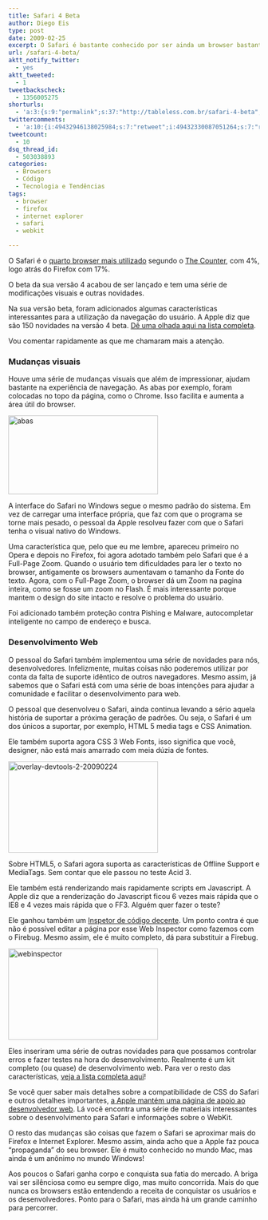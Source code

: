 ```yaml
---
title: Safari 4 Beta
author: Diego Eis
type: post
date: 2009-02-25
excerpt: O Safari é bastante conhecido por ser ainda um browser bastante cru. Mas sua versão 4 veio para mudar esse cenário. Mudar para a melhor.
url: /safari-4-beta/
aktt_notify_twitter:
  - yes
aktt_tweeted:
  - 1
tweetbackscheck:
  - 1356005275
shorturls:
  - 'a:3:{s:9:"permalink";s:37:"http://tableless.com.br/safari-4-beta";s:7:"tinyurl";s:26:"http://tinyurl.com/3uvcemt";s:4:"isgd";s:19:"http://is.gd/GLE3Av";}'
twittercomments:
  - 'a:10:{i:49432946138025984;s:7:"retweet";i:49432330087051264;s:7:"retweet";i:49432210142531585;s:7:"retweet";i:49432040122232832;s:7:"retweet";i:49432023428890624;s:7:"retweet";i:49431897146802176;s:7:"retweet";i:49431353741152257;s:7:"retweet";i:49431171234398208;s:7:"retweet";i:49431140179771392;s:7:"retweet";i:49430702365745152;s:7:"retweet";}'
tweetcount:
  - 10
dsq_thread_id:
  - 503038893
categories:
  - Browsers
  - Código
  - Tecnologia e Tendências
tags:
  - browser
  - firefox
  - internet explorer
  - safari
  - webkit

---
```

O Safari é o [quarto browser mais utilizado][1] segundo o [The Counter][2], com 4%, logo atrás do Firefox com 17%.

O beta da sua versão 4 acabou de ser lançado e tem uma série de modificações visuais e outras novidades.
  
Na sua versão beta, foram adicionados algumas características interessantes para a utilização da navegação do usuário. A Apple diz que são 150 novidades na versão 4 beta. [Dê uma olhada aqui na lista completa][3].<!--more-->


  
Vou comentar rapidamente as que me chamaram mais a atenção.

### Mudanças visuais

Houve uma série de mudanças visuais que além de impressionar, ajudam bastante na experiência de navegação. As abas por exemplo, foram colocadas no topo da página, como o Chrome. Isso facilita e aumenta a área útil do browser.
  
[<img src="http://tableless.com.br/wp-content/uploads/2009/02/abas-300x158.jpg" alt="abas" title="abas" width="300" height="158" class="alignleft size-medium wp-image-1213" srcset="uploads/2009/02/abas-300x158.jpg 300w, uploads/2009/02/abas.jpg 499w" sizes="(max-width: 300px) 100vw, 300px" />][4]
  
A interface do Safari no Windows segue o mesmo padrão do sistema. Em vez de carregar uma interface própria, que faz com que o programa se torne mais pesado, o pessoal da Apple resolveu fazer com que o Safari tenha o visual nativo do Windows.

Uma característica que, pelo que eu me lembre, apareceu primeiro no Opera e depois no Firefox, foi agora adotado também pelo Safari que é a Full-Page Zoom. Quando o usuário tem dificuldades para ler o texto no browser, antigamente os browsers aumentavam o tamanho da Fonte do texto. Agora, com o Full-Page Zoom, o browser dá um Zoom na pagina inteira, como se fosse um zoom no Flash. É mais interessante porque mantem o design do site intacto e resolve o problema do usuário.

Foi adicionado também proteção contra Pishing e Malware, autocompletar inteligente no campo de endereço e busca.

### Desenvolvimento Web

O pessoal do Safari também implementou uma série de novidades para nós, desenvolvedores. Infelizmente, muitas coisas não poderemos utilizar por conta da falta de suporte idêntico de outros navegadores. Mesmo assim, já sabemos que o Safari está com uma série de boas intenções para ajudar a comunidade e facilitar o desenvolvimento para web.
  
O pessoal que desenvolveu o Safari, ainda continua levando a sério aquela história de suportar a próxima geração de padrões. Ou seja, o Safari é um dos únicos a suportar, por exemplo, HTML 5 media tags e CSS Animation.
  
Ele também suporta agora CSS 3 Web Fonts, isso significa que você, designer, não está mais amarrado com meia dúzia de fontes.
  
[<img src="http://tableless.com.br/wp-content/uploads/2009/02/overlay-devtools-2-20090224-300x183.jpg" alt="overlay-devtools-2-20090224" title="overlay-devtools-2-20090224" width="300" height="183" class="alignright size-medium wp-image-1220" srcset="uploads/2009/02/overlay-devtools-2-20090224-300x183.jpg 300w, uploads/2009/02/overlay-devtools-2-20090224.jpg 880w" sizes="(max-width: 300px) 100vw, 300px" />][5]
  
Sobre HTML5, o Safari agora suporta as características de Offline Support e MediaTags. Sem contar que ele passou no teste Acid 3.
  
Ele também está renderizando mais rapidamente scripts em Javascript. A Apple diz que a renderização do Javascript ficou 6 vezes mais rápida que o IE8 e 4 vezes mais rápida que o FF3. Alguém quer fazer o teste? 

Ele ganhou também um [Inspetor de código decente][6]. Um ponto contra é que não é possível editar a página por esse Web Inspector como fazemos com o Firebug. Mesmo assim, ele é muito completo, dá para substituir a Firebug.

[<img src="http://tableless.com.br/wp-content/uploads/2009/02/webinspector-300x183.jpg" alt="webinspector" title="webinspector" width="300" height="183" class="alignleft size-medium wp-image-1218" srcset="uploads/2009/02/webinspector-300x183.jpg 300w, uploads/2009/02/webinspector.jpg 880w" sizes="(max-width: 300px) 100vw, 300px" />][7]

Eles inseriram uma série de outras novidades para que possamos controlar erros e fazer testes na hora do desenvolvimento. Realmente é um kit completo (ou quase) de desenvolvimento web. Para ver o resto das características, [veja a lista completa aqui][8]!

Se você quer saber mais detalhes sobre a compatibilidade de CSS do Safari e outros detalhes importantes, [a Apple mantém uma página de apoio ao desenvolvedor web][9]. Lá você encontra uma série de materiais interessantes sobre o desenvolvimento para Safari e informações sobre o WebKit.

O resto das mudanças são coisas que fazem o Safari se aproximar mais do Firefox e Internet Explorer. Mesmo assim, ainda acho que a Apple faz pouca &#8220;propaganda&#8221; do seu browser. Ele é muito conhecido no mundo Mac, mas ainda é um anônimo no mundo Windows!

Aos poucos o Safari ganha corpo e conquista sua fatia do mercado. A briga vai ser silênciosa como eu sempre digo, mas muito concorrida. Mais do que nunca os browsers estão entendendo a receita de conquistar os usuários e os desenvolvedores. Ponto para o Safari, mas ainda há um grande caminho para percorrer.

 [1]: http://www.thecounter.com/stats/2008/December/browser.php
 [2]: http://www.thecounter.com/
 [3]: http://www.apple.com/safari/features.html
 [4]: http://tableless.com.br/wp-content/uploads/2009/02/abas.jpg
 [5]: http://tableless.com.br/wp-content/uploads/2009/02/overlay-devtools-2-20090224.jpg
 [6]: http://www.apple.com/safari/whats-new.html#developer
 [7]: http://tableless.com.br/wp-content/uploads/2009/02/webinspector.jpg
 [8]: http://www.apple.com/safari/features.html#developer
 [9]: http://developer.apple.com/safari/